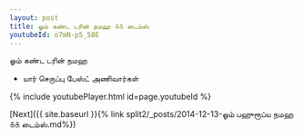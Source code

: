 ```yaml
---
layout: post
title: ஓம் கண்ட டரின் நமஹ ௧௧ டைம்ஸ்
youtubeId: o7mN-p5_58E
---
```

 
 
 ஓம் கண்ட டரின் நமஹ  
 
 -  யார் செருப்பு பேஸ்ட் அணிவார்கள் 
 
  
 
  
 
 
 
 
 
 


{% include youtubePlayer.html id=page.youtubeId %}
 
[Next]({{ site.baseurl }}{% link  split2/_posts/2014-12-13-ஓம் பஹுரூப்ய நமஹ ௧௧ டைம்ஸ்.md%})
 
